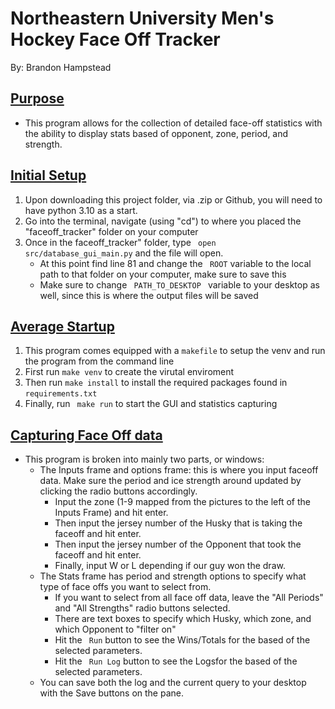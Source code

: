 # Northeastern University Men's Hockey Face Off Tracker
By: Brandon Hampstead

## <ins> Purpose <ins>
- This program allows for the collection of detailed face-off statistics with the ability to display stats based of opponent, zone, period, and strength.

## <ins> Initial Setup <ins>
1. Upon downloading this project folder, via .zip or Github, you will need to have python 3.10 as a start.
2. Go into the terminal, navigate (using "cd") to where you placed the "faceoff_tracker" folder on your computer
3. Once in the faceoff_tracker" folder, type <code> open src/database_gui_main.py</code> and the file will open.
   - At this point find line 81 and change the <code> ROOT</code> variable to the local path to that folder on your computer, make sure to save this 
   - Make sure to change <code> PATH_TO_DESKTOP </code> variable to your desktop as well, since this is where the output files will be saved
## <ins> Average Startup <ins>
1. This program comes equipped with a <code>makefile</code> to setup the venv and run the program from the command line
2. First run <code>make venv</code> to create the virutal enviroment
3. Then run <code>make install</code> to install the required packages found in <code>requirements.txt</code>
4. Finally, run <code> make run</code> to start the GUI and statistics capturing

## <ins> Capturing Face Off data <ins>
- This program is broken into mainly two parts, or windows:
  - The Inputs frame and options frame: this is where you input faceoff data. Make sure the period and ice strength around updated by clicking the radio buttons accordingly. 
    - Input the zone (1-9 mapped from the pictures to the left of the Inputs Frame) and hit enter. 
    - Then input the jersey number of the Husky that is taking the faceoff and hit enter. 
    - Then input the jersey number of the Opponent that took the faceoff and hit enter. 
    - Finally, input W or L depending if our guy won the draw.
  - The Stats frame has period and strength options to specify what type of face offs you want to select from.
    - If you want to select from all face off data, leave the "All Periods" and "All Strengths" radio buttons selected.
    - There are text boxes to specify which Husky, which zone, and which Opponent to "filter on"
    - Hit the <code> Run</code> button to see the Wins/Totals for the based of the selected parameters. 
    - Hit the <code> Run Log</code> button to see the Logsfor the based of the selected parameters.
  - You can save both the log and the current query to your desktop with the Save buttons on the pane.

